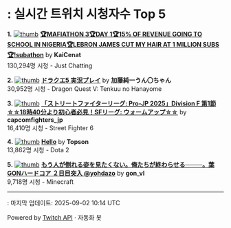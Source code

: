 # : 실시간 트위치 시청자수 Top 5

**1.** [![thumb](https://static-cdn.jtvnw.net/previews-ttv/live_user_kaicenat-320x180.jpg)](https://twitch.tv/KaiCenat)
**[🏆MAFIATHON 3🏆DAY 1🏆15% OF REVENUE GOING TO SCHOOL IN NIGERIA🏆LEBRON JAMES CUT MY HAIR AT 1 MILLION SUBS🏆!subathon](https://twitch.tv/KaiCenat)** by **KaiCenat**<br>130,294명 시청  - Just Chatting

**2.** [![thumb](https://static-cdn.jtvnw.net/previews-ttv/live_user_kato_junichi0817-320x180.jpg)](https://twitch.tv/加藤純一うん〇ちゃん)
**[ドラクエ5 実況プレイ](https://twitch.tv/加藤純一うん〇ちゃん)** by **加藤純一うん〇ちゃん**<br>30,952명 시청  - Dragon Quest V: Tenkuu no Hanayome

**3.** [![thumb](https://static-cdn.jtvnw.net/previews-ttv/live_user_capcomfighters_jp-320x180.jpg)](https://twitch.tv/capcomfighters_jp)
**[「ストリートファイターリーグ: Pro-JP 2025」Division F 第1節 ☆☆18時40分より初心者必見！SFリーグ: ウォームアップ☆☆](https://twitch.tv/capcomfighters_jp)** by **capcomfighters_jp**<br>16,410명 시청  - Street Fighter 6

**4.** [![thumb](https://static-cdn.jtvnw.net/previews-ttv/live_user_topson-320x180.jpg)](https://twitch.tv/Topson)
**[Hello](https://twitch.tv/Topson)** by **Topson**<br>13,862명 시청  - Dota 2

**5.** [![thumb](https://static-cdn.jtvnw.net/previews-ttv/live_user_gon_vl-320x180.jpg)](https://twitch.tv/gon_vl)
**[もう人が倒れる姿を見たくない。俺たちが終わらせる────。葉GONハードコア ２日目突入 @yohdazo](https://twitch.tv/gon_vl)** by **gon_vl**<br>9,718명 시청  - Minecraft


---
: 마지막 업데이트: 2025-09-02 10:14 UTC

Powered by [Twitch API](https://dev.twitch.tv/docs/api/reference) · 자동화 봇